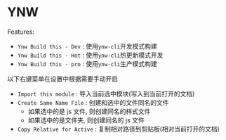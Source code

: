 # YNW

Features:

- `Ynw Build this - Dev` : 使用`ynw-cli`开发模式构建
- `Ynw Build this - Hot` : 使用`ynw-cli`热更新模式开发
- `Ynw Build this - pro` : 使用`ynw-cli`生产模式构建

以下右键菜单在设置中根据需要手动开启

- `Import this module` : 导入当前选中模块(写入到当前打开的文档)
- `Create Same Name File` : 创建和选中的文件同名的文件
  - 如果选中的是 js 文件, 则创建同名的样式文件
  - 如果选中的是文件夹, 则创建同名的 js 文件
- `Copy Relative for Active` : 复制相对路径到剪贴板(相对当前打开的文档)
